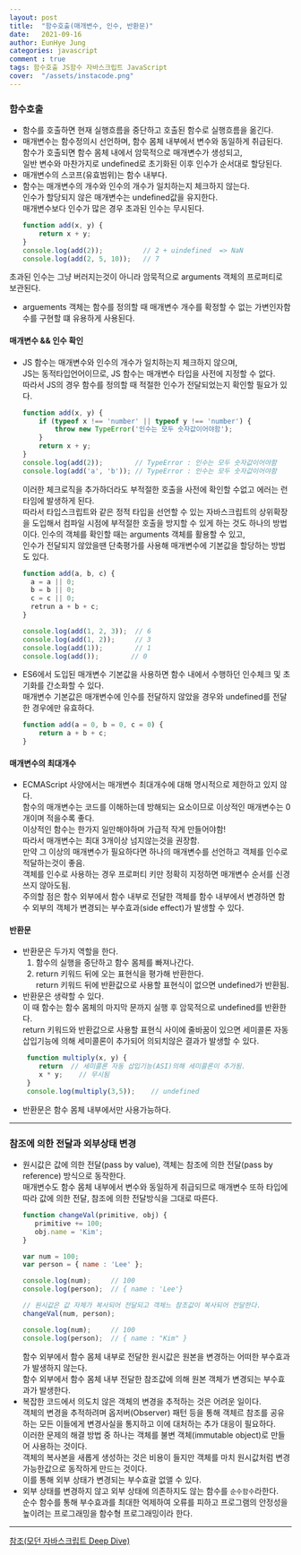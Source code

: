 ```yaml
---
layout: post
title:  "함수호출(매개변수, 인수, 반환문)"
date:   2021-09-16
author: EunHye Jung
categories: javascript
comment : true
tags: 함수호출 JS함수 자바스크립트 JavaScript
cover:  "/assets/instacode.png"
---
```

    
### 함수호출   
    
* 함수를 호출하면 현재 실행흐름을 중단하고 호출된 함수로 실행흐름을 옮긴다.  
* 매개변수는 함수정의시 선언하며, 함수 몸체 내부에서 변수와 동일하게 취급된다.  
  함수가 호출되면 함수 몸체 내에서 암묵적으로 매개변수가 생성되고,  
  일반 변수와 마찬가지로 undefined로 초기화된 이후 인수가 순서대로 할당된다.  
* 매개변수의 스코프(유효범위)는 함수 내부다.  
* 함수는 매개변수의 개수와 인수의 개수가 일치하는지 체크하지 않는다.  
  인수가 할당되지 않은 매개변수는 undefined값을 유지한다.  
  매개변수보다 인수가 많은 경우 초과된 인수는 무시된다.
  ```javascript
  function add(x, y) {
      return x + y;
  }
  console.log(add(2));          // 2 + uindefined  => NaN
  console.log(add(2, 5, 10));   // 7
  ```   
 초과된 인수는 그냥 버러지는것이 아니라 암묵적으로 arguments 객체의 프로퍼티로 보관된다.  
* arguements 객체는 함수를 정의할 때 매개변수 개수를 확정할 수 없는 가변인자함수를 구현할 떄 유용하게 사용된다.  

#### 매개변수 && 인수 확인
    
* JS 함수는 매개변수와 인수의 개수가 일치하는지 체크하지 않으며,  
  JS는 동적타입언어이므로, JS 함수는 매개변수 타입을 사전에 지정할 수 없다.  
  따라서 JS의 경우 함수를 정의할 때 적절한 인수가 전달되었는지 확인할 필요가 있다.
  ```javascript   
  function add(x, y) {
      if (typeof x !== 'number' || typeof y !== 'number') {
          throw new TypeError('인수는 모두 숫자값이어야함');
      }
      return x + y;
  }
  console.log(add(2));        // TypeError : 인수는 모두 숫자값이어야함
  console.log(add('a', 'b')); // TypeError : 인수는 모두 숫자값이어야함
  ```     
  이러한 체크로직을 추가하더라도 부적절한 호출을 사전에 확인할 수없고 에러는 런타임에 발생하게 된다.  
  따라서 타입스크립트와 같은 정적 타입을 선언할 수 있는 자바스크립트의 상위확장을 도입해서 컴파일 시점에 부적절한 호출을 방지할 수 있게 하는 것도 하나의 방법이다. 
  인수의 객체를 확인할 때는 arguments 객체를 활용할 수 있고,  
  인수가 전달되지 않았을땐 단축평가를 사용해 매개변수에 기본값을 할당하는 방법도 있다.
  ```javascript   
  function add(a, b, c) { 
    a = a || 0;
    b = b || 0;
    c = c || 0;
    retrun a + b + c;
  }
  
  console.log(add(1, 2, 3));  // 6
  console.log(add(1, 2));     // 3
  console.log(add(1));        // 1
  console.log(add());        // 0
  ```  
* ES6에서 도입된 매개변수 기본값을 사용하면 함수 내에서 수행하던 인수체크 및 초기화를 간소화할 수 있다.  
  매개변수 기본값은 매개변수에 인수를 전달하지 않았을 경우와 undefined를 전달한 경우에만 유효하다.
  ```javascript   
  function add(a = 0, b = 0, c = 0) {
      return a + b + c;
  }
  ```    
   
#### 매개변수의 최대개수  
    
* ECMAScript 사양에서는 매개변수 최대개수에 대해 명시적으로 제한하고 있지 않다.  
  함수의 매개변수는 코드를 이해하는데 방해되는 요소이므로 이상적인 매개변수는 0개이며 적을수록 좋다.  
  이상적인 함수는 한가지 일만해야하며 가급적 작게 만들어야함!   
  따라서 매개변수는 최대 3개이상 넘지않는것을 권장함.   
  만약 그 이상의 매개변수가 필요하다면 하나의 매개변수를 선언하고 객체를 인수로 적달하는것이 좋음.  
  객체를 인수로 사용하는 경우 프로퍼티 키만 정확히 지정하면 매개변수 순서를 신경쓰지 않아도됨.  
  주의할 점은 함수 외부에서 함수 내부로 전달한 객체를 함수 내부에서 변경하면 함수 외부의 객체가 변경되는 부수효과(side effect)가 발생할 수 있다.  
     
#### 반환문    
   
* 반환문은 두가지 역할을 한다.   
  1) 함수의 실행을 중단하고 함수 몸체를 빠져나간다.  
  2) return 키워드 뒤에 오는 표현식을 평가해 반환한다.  
     return 키워드 뒤에 반환값으로 사용할 표현식이 없으면 undefined가 반환됨.  
* 반환문은 생략할 수 있다.  
  이 때 함수는 함수 몸체의 마지막 문까지 실행 후 암묵적으로 undefined를 반환한다.   
  return 키워드와 반환값으로 사용할 표현식 사이에 줄바꿈이 있으면 세미콜론 자동삽입기능에 의해 세미콜론이 추가되어 의되치않은 결과가 발생할 수 있다.
  ```javascript   
   function multiply(x, y) {
      return  // 세미콜론 자동 삽입기능(ASI)의해 세미콜론이 추가됨.  
      x * y;    // 무시됨
   }
   console.log(multiply(3,5));    // undefined  
  ```   
* 반환문은 함수 몸체 내부에서만 사용가능하다.       
   
- - -   
     
### 참조에 의한 전달과 외부상태 변경   
    
* 원시값은 값에 의한 전달(pass by value), 객체는 참조에 의한 전달(pass by reference) 방식으로 동작한다.  
  매개변수도 함수 몸체 내부에서 변수와 동일하게 취급되므로
  매개변수 또하 타입에 따라 값에 의한 전달, 참조에 의한 전달방식을 그대로 따른다.
  ```javascript   
  function changeVal(primitive, obj) {
     primitive += 100;
     obj.name = 'Kim';
  }
  
  var num = 100;
  var person = { name : 'Lee' };
  
  console.log(num);     // 100
  console.log(person);  // { name : 'Lee'}
  
  // 원시값은 값 자체가 복사되어 전달되고 객체느 참조값이 복사되어 전달한다.  
  changeVal(num, person);
  
  console.log(num);     // 100
  console.log(person);  // { name : "Kim" }
  ```   
  함수 외부에서 함수 몸체 내부로 전달한 원시값은 원본을 변경하는 어떠한 부수효과가 발생하지 않는다.   
  함수 외부에서 함수 몸체 내부 전달한 참조값에 의해 원본 객체가 변경되는 부수효과가 발생한다.   
* 복잡한 코드에서 의도치 않은 객체의 변경을 추적하는 것은 어려운 일이다.   
  객체의 변경을 추적하려며 옵저버(Observer) 패턴 등을 통해 객체르 참조를 공유하는 모든 이들에게 변경사실을 통지하고 이에 대처하는 추가 대응이 필요하다.  
  이러한 문제의 해결 방법 중 하나는 객체를 불변 객체(immutable object)로 만들어 사용하는 것이다.  
  객체의 복사본을 새롭게 생성하는 것은 비용이 들지만 객체를 마치 원시값처럼 변경가능한값으로 동작하게 만드는 것이다.  
  이를 통해 외부 상태가 변경되는 부수효괄 없앨 수 있다.   
* 외부 상태를 변경하지 않고 외부 상태에 의존하지도 않는 함수를 `순수함수`라한다.  
  순수 함수를 통해 부수효과를 최대한 억제하여 오류를 피하고 프로그램의 안정성을 높이려는 프로그래밍을 함수형 프로그래밍이라 한다.   
    
- - -   
      
[참조(모던 자바스크립트 Deep Dive)](https://book.naver.com/bookdb/book_detail.nhn?bid=16710547)
   
